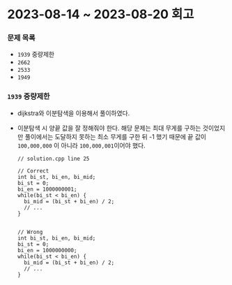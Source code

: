 # 2023-08-14 ~ 2023-08-20 회고

### 문제 목록

- `1939` 중량제한
- `2662`
- `2533`
- `1949`

### `1939` 중량제한

- dijkstra와 이분탐색을 이용해서 풀이하였다.
- 이분탐색 시 양끝 값을 잘 정해줘야 한다. 해당 문제는 최대 무게를 구하는 것이었지만 풀이에서는 도달하지 못하는 최소 무게를 구한 뒤 -1 했기 때문에 끝 값이 `100,000,000` 이 아니라 `100,000,001`이어야 했다.

  ```
  // solution.cpp line 25

  // Correct
  int bi_st, bi_en, bi_mid;
  bi_st = 0;
  bi_en = 1000000001;
  while(bi_st < bi_en) {
    bi_mid = (bi_st + bi_en) / 2;
    // ...
  }


  // Wrong
  int bi_st, bi_en, bi_mid;
  bi_st = 0;
  bi_en = 1000000000;
  while(bi_st < bi_en) {
    bi_mid = (bi_st + bi_en) / 2;
    // ...
  }
  ```

